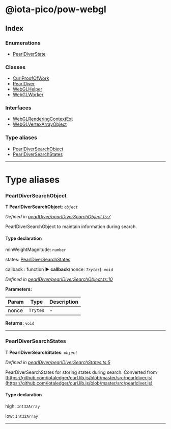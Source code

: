 


#  @iota-pico/pow-webgl

## Index

### Enumerations

* [PearlDiverState](enums/pearldiverstate.md)


### Classes

* [CurlProofOfWork](classes/curlproofofwork.md)
* [PearlDiver](classes/pearldiver.md)
* [WebGLHelper](classes/webglhelper.md)
* [WebGLWorker](classes/webglworker.md)


### Interfaces

* [WebGLRenderingContextExt](interfaces/webglrenderingcontextext.md)
* [WebGLVertexArrayObject](interfaces/webglvertexarrayobject.md)


### Type aliases

* [PearlDiverSearchObject](#pearldiversearchobject)
* [PearlDiverSearchStates](#pearldiversearchstates)



---
# Type aliases
<a id="pearldiversearchobject"></a>

###  PearlDiverSearchObject

**Τ PearlDiverSearchObject**:  *`object`* 

*Defined in [pearlDiver/pearlDiverSearchObject.ts:7](https://github.com/iotaeco/iota-pico-pow-webgl/blob/d6f77e3/src/pearlDiver/pearlDiverSearchObject.ts#L7)*



PearlDiverSearchObject to maintain information during search.

#### Type declaration




 minWeightMagnitude: `number`






 states: [PearlDiverSearchStates](#pearldiversearchstates)





 callback : function
► **callback**(nonce: *`Trytes`*): `void`



*Defined in [pearlDiver/pearlDiverSearchObject.ts:10](https://github.com/iotaeco/iota-pico-pow-webgl/blob/d6f77e3/src/pearlDiver/pearlDiverSearchObject.ts#L10)*



**Parameters:**

| Param | Type | Description |
| ------ | ------ | ------ |
| nonce | `Trytes`   |  - |





**Returns:** `void`







___

<a id="pearldiversearchstates"></a>

###  PearlDiverSearchStates

**Τ PearlDiverSearchStates**:  *`object`* 

*Defined in [pearlDiver/pearlDiverSearchStates.ts:5](https://github.com/iotaeco/iota-pico-pow-webgl/blob/d6f77e3/src/pearlDiver/pearlDiverSearchStates.ts#L5)*



PearDiverSearchStates for storing states during search. Converted from [https://github.com/iotaledger/curl.lib.js/blob/master/src/pearldiver.js](https://github.com/iotaledger/curl.lib.js/blob/master/src/pearldiver.js)

#### Type declaration




 high: `Int32Array`






 low: `Int32Array`







___



